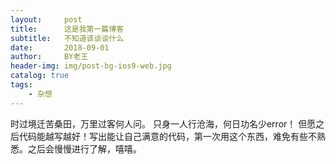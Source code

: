 ```yaml
---
layout:     post
title:      这是我第一篇博客
subtitle:   不知道该谈谈什么
date:       2018-09-01
author:     BY老王
header-img: img/post-bg-ios9-web.jpg
catalog: true
tags:
    - 杂想
---
```

时过境迁苦桑田，万里过客何人问。
只身一人行沧海，何日功名少error！
但愿之后代码能越写越好！写出能让自己满意的代码，第一次用这个东西，难免有些不熟悉。之后会慢慢进行了解，嘻嘻。

